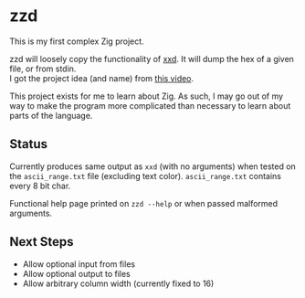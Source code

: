 zzd
===

This is my first complex Zig project.  

zzd will loosely copy the functionality of [xxd](https://github.com/ckormanyos/xxd). It will dump the hex of a given file, or from stdin.  
I got the project idea (and name) from [this video](https://www.youtube.com/watch?v=pnnx1bkFXng).  

This project exists for me to learn about Zig. As such, I may go out of my way to make the program more complicated than necessary to learn about parts of the language.  

## Status

Currently produces same output as `xxd` (with no arguments) when tested on the `ascii_range.txt` file (excluding text color). `ascii_range.txt` contains every 8 bit char.  

Functional help page printed on `zzd --help` or when passed malformed arguments.  

## Next Steps

- Allow optional input from files  
- Allow optional output to files  
- Allow arbitrary column width (currently fixed to 16)  
